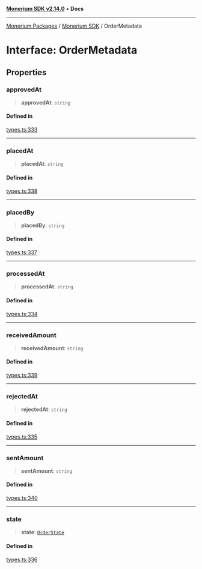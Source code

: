 [**Monerium SDK v2.14.0**](../Packages.md) • **Docs**

***

[Monerium Packages](../../Packages.md) / [Monerium SDK](../Monerium%20SDK.md) / OrderMetadata

# Interface: OrderMetadata

## Properties

### approvedAt

> **approvedAt**: `string`

#### Defined in

[types.ts:333](https://github.com/monerium/js-monorepo/blob/ffeefd2a9bccc0d18acecd9390a7bfced5720c17/packages/sdk/src/types.ts#L333)

***

### placedAt

> **placedAt**: `string`

#### Defined in

[types.ts:338](https://github.com/monerium/js-monorepo/blob/ffeefd2a9bccc0d18acecd9390a7bfced5720c17/packages/sdk/src/types.ts#L338)

***

### placedBy

> **placedBy**: `string`

#### Defined in

[types.ts:337](https://github.com/monerium/js-monorepo/blob/ffeefd2a9bccc0d18acecd9390a7bfced5720c17/packages/sdk/src/types.ts#L337)

***

### processedAt

> **processedAt**: `string`

#### Defined in

[types.ts:334](https://github.com/monerium/js-monorepo/blob/ffeefd2a9bccc0d18acecd9390a7bfced5720c17/packages/sdk/src/types.ts#L334)

***

### receivedAmount

> **receivedAmount**: `string`

#### Defined in

[types.ts:339](https://github.com/monerium/js-monorepo/blob/ffeefd2a9bccc0d18acecd9390a7bfced5720c17/packages/sdk/src/types.ts#L339)

***

### rejectedAt

> **rejectedAt**: `string`

#### Defined in

[types.ts:335](https://github.com/monerium/js-monorepo/blob/ffeefd2a9bccc0d18acecd9390a7bfced5720c17/packages/sdk/src/types.ts#L335)

***

### sentAmount

> **sentAmount**: `string`

#### Defined in

[types.ts:340](https://github.com/monerium/js-monorepo/blob/ffeefd2a9bccc0d18acecd9390a7bfced5720c17/packages/sdk/src/types.ts#L340)

***

### state

> **state**: [`OrderState`](../enumerations/OrderState.md)

#### Defined in

[types.ts:336](https://github.com/monerium/js-monorepo/blob/ffeefd2a9bccc0d18acecd9390a7bfced5720c17/packages/sdk/src/types.ts#L336)
